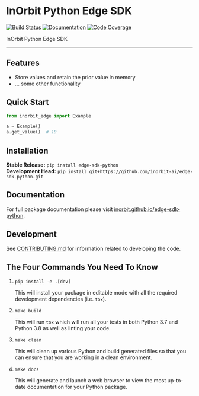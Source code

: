 # InOrbit Python Edge SDK

[![Build Status](https://github.com/inorbit-ai/edge-sdk-python/workflows/Build%20Main/badge.svg)](https://github.com/inorbit-ai/edge-sdk-python/actions)
[![Documentation](https://github.com/inorbit-ai/edge-sdk-python/workflows/Documentation/badge.svg)](https://inorbit.github.io/edge-sdk-python/)
[![Code Coverage](https://codecov.io/gh/inorbit/edge-sdk-python/branch/main/graph/badge.svg)](https://codecov.io/gh/inorbit/edge-sdk-python)

InOrbit Python Edge SDK

---

## Features

-   Store values and retain the prior value in memory
-   ... some other functionality

## Quick Start

```python
from inorbit_edge import Example

a = Example()
a.get_value()  # 10
```

## Installation

**Stable Release:** `pip install edge-sdk-python`<br>
**Development Head:** `pip install git+https://github.com/inorbit-ai/edge-sdk-python.git`

## Documentation

For full package documentation please visit [inorbit.github.io/edge-sdk-python](https://inorbit.github.io/edge-sdk-python).

## Development

See [CONTRIBUTING.md](CONTRIBUTING.md) for information related to developing the code.

## The Four Commands You Need To Know

1. `pip install -e .[dev]`

    This will install your package in editable mode with all the required development
    dependencies (i.e. `tox`).

2. `make build`

    This will run `tox` which will run all your tests in both Python 3.7
    and Python 3.8 as well as linting your code.

3. `make clean`

    This will clean up various Python and build generated files so that you can ensure
    that you are working in a clean environment.

4. `make docs`

    This will generate and launch a web browser to view the most up-to-date
    documentation for your Python package.
